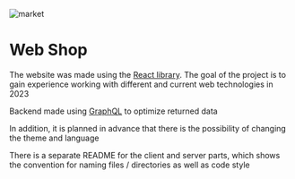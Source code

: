 ![market](https://github.com/Demon-hash/Project/assets/61636183/bb366699-ee05-4d4e-95d8-313c252dc337)

# Web Shop
The website was made using the [React library](https://react.dev/). The goal of the project is to gain experience working with different and current web technologies in 2023

Backend made using [GraphQL](https://graphql.org/) to optimize returned data

In addition, it is planned in advance that there is the possibility of changing the theme and language

There is a separate README for the client and server parts, which shows the convention for naming files / directories as well as code style
